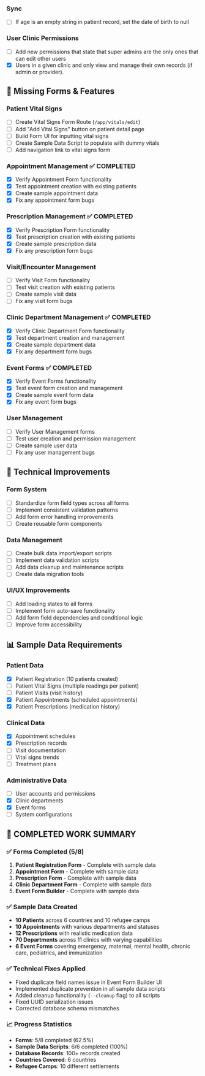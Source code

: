 ### Sync
- [ ] If age is an empty string in patient record, set the date of birth to null

### User Clinic Permissions
- [ ] Add new permissions that state that super admins are the only ones that can edit other users
- [x] Users in a given clinic and only view and manage their own records (if admin or provider).

## 🏥 Missing Forms & Features

### Patient Vital Signs
- [ ] Create Vital Signs Form Route (`/app/vitals/edit`)
- [ ] Add "Add Vital Signs" button on patient detail page
- [ ] Build Form UI for inputting vital signs
- [ ] Create Sample Data Script to populate with dummy vitals
- [ ] Add navigation link to vital signs form

### Appointment Management ✅ COMPLETED
- [x] Verify Appointment Form functionality
- [x] Test appointment creation with existing patients
- [x] Create sample appointment data
- [x] Fix any appointment form bugs

### Prescription Management ✅ COMPLETED
- [x] Verify Prescription Form functionality
- [x] Test prescription creation with existing patients
- [x] Create sample prescription data
- [x] Fix any prescription form bugs

### Visit/Encounter Management
- [ ] Verify Visit Form functionality
- [ ] Test visit creation with existing patients
- [ ] Create sample visit data
- [ ] Fix any visit form bugs

### Clinic Department Management ✅ COMPLETED
- [x] Verify Clinic Department Form functionality
- [x] Test department creation and management
- [x] Create sample department data
- [x] Fix any department form bugs

### Event Forms ✅ COMPLETED
- [x] Verify Event Forms functionality
- [x] Test event form creation and management
- [x] Create sample event form data
- [x] Fix any event form bugs

### User Management
- [ ] Verify User Management forms
- [ ] Test user creation and permission management
- [ ] Create sample user data
- [ ] Fix any user management bugs

## 🔧 Technical Improvements

### Form System
- [ ] Standardize form field types across all forms
- [ ] Implement consistent validation patterns
- [ ] Add form error handling improvements
- [ ] Create reusable form components

### Data Management
- [ ] Create bulk data import/export scripts
- [ ] Implement data validation scripts
- [ ] Add data cleanup and maintenance scripts
- [ ] Create data migration tools

### UI/UX Improvements
- [ ] Add loading states to all forms
- [ ] Implement form auto-save functionality
- [ ] Add form field dependencies and conditional logic
- [ ] Improve form accessibility

## 📊 Sample Data Requirements

### Patient Data
- [x] Patient Registration (10 patients created)
- [ ] Patient Vital Signs (multiple readings per patient)
- [ ] Patient Visits (visit history)
- [x] Patient Appointments (scheduled appointments)
- [x] Patient Prescriptions (medication history)

### Clinical Data
- [x] Appointment schedules
- [x] Prescription records
- [ ] Visit documentation
- [ ] Vital signs trends
- [ ] Treatment plans

### Administrative Data
- [ ] User accounts and permissions
- [x] Clinic departments
- [x] Event forms
- [ ] System configurations

## 🎉 COMPLETED WORK SUMMARY

### ✅ Forms Completed (5/8)
1. **Patient Registration Form** - Complete with sample data
2. **Appointment Form** - Complete with sample data
3. **Prescription Form** - Complete with sample data
4. **Clinic Department Form** - Complete with sample data
5. **Event Form Builder** - Complete with sample data

### ✅ Sample Data Created
- **10 Patients** across 6 countries and 10 refugee camps
- **10 Appointments** with various departments and statuses
- **12 Prescriptions** with realistic medication data
- **70 Departments** across 11 clinics with varying capabilities
- **6 Event Forms** covering emergency, maternal, mental health, chronic care, pediatrics, and immunization

### ✅ Technical Fixes Applied
- Fixed duplicate field names issue in Event Form Builder UI
- Implemented duplicate prevention in all sample data scripts
- Added cleanup functionality (`--cleanup` flag) to all scripts
- Fixed UUID serialization issues
- Corrected database schema mismatches

### 📈 Progress Statistics
- **Forms**: 5/8 completed (62.5%)
- **Sample Data Scripts**: 6/6 completed (100%)
- **Database Records**: 100+ records created
- **Countries Covered**: 6 countries
- **Refugee Camps**: 10 different settlements
